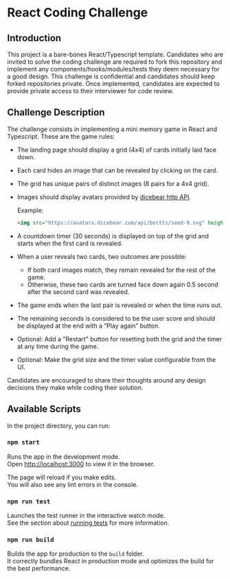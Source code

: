 # React Coding Challenge

## Introduction
This project is a bare-bones React/Typescript template. Candidates who are invited to solve the coding challenge are required to fork this repository and implement any components/hooks/modules/tests they deem necessary for a good design. This challenge is confidential and candidates should keep forked repositories private. Once implemented, candidates are expected to provide private access to their interviewer for code review.

## Challenge Description

The challenge consists in implementing a mini memory game in React and Typescript. These are the game rules:

-	The landing page should display a grid (4x4) of cards initially laid face down. 
-	Each card hides an image that can be revealed by clicking on the card.
-	The grid has unique pairs of distinct images (8 pairs for a 4x4 grid).
-	Images should display avatars provided by [dicebear http API](https://avatars.dicebear.com/docs/http-api). 

    Example:
    ``` html
    <img src="https://avatars.dicebear.com/api/bottts/seed-9.svg" height="auto" width={96} alt="Avatar" />
    ```
-	A countdown timer (30 seconds) is displayed on top of the grid and starts when the first card is revealed.
-	When a user reveals two cards, two outcomes are possible: 
    -   If both card images match, they remain revealed for the rest of the game.
    -   Otherwise, these two cards are turned face down again 0.5 second after the second card was revealed.
-	The game ends when the last pair is revealed or when the time runs out.
-	The remaining seconds is considered to be the user score and should be displayed at the end with a “Play again” button.
-	Optional: Add a "Restart" button for resetting both the grid and the timer at any time during the game.
-	Optional: Make the grid size and the timer value configurable from the UI.

Candidates are encouraged to share their thoughts around any design decisions they make while coding their solution.

## Available Scripts

In the project directory, you can run:

### `npm start`

Runs the app in the development mode.\
Open [http://localhost:3000](http://localhost:3000) to view it in the browser.

The page will reload if you make edits.\
You will also see any lint errors in the console.

### `npm run test`

Launches the test runner in the interactive watch mode.\
See the section about [running tests](https://facebook.github.io/create-react-app/docs/running-tests) for more information.

### `npm run build`

Builds the app for production to the `build` folder.\
It correctly bundles React in production mode and optimizes the build for the best performance.
